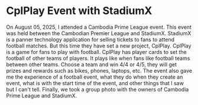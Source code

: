 # CplPlay Event with StadiumX

On August 05, 2025, I attended a Cambodia Prime League event. This event was held between the Cambodian Premier League and StadiumX. StadiumX is a panner technology application for selling tickets to fans to attend football matches. But this time they have set a new project, CplPlay. CplPlay is a game for fans to play with football. CplPlay has player cards to set the football of other teams of players. It plays like when fans like football teams between other teams. Choose a team and win 4/4 or 4/5, they will get prizes and rewards such as bikes, phones, laptops, etc. The event also gave me the experience of a football event, what they do when they create an event, what is  with the start time of the event, and other things that I saw but I can't tell. Finally, we took a group photo with the owners of Cambodia Prime League and StadiumX.
